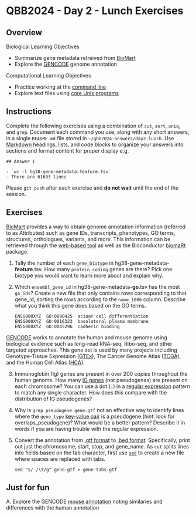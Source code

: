 # QBB2024 - Day 2 - Lunch Exercises

## Overview

Biological Learning Objectives
- Summarize gene metadata retreived from [BioMart](https://www.ensembl.org/info/data/biomart)
- Explore the [GENCODE](https://www.gencodegenes.org) genome annotation

Computational Learning Objectives
- Practice working at the [command line](https://swcarpentry.github.io/shell-novice/04-pipefilter.html)
- Explore text files using [core Unix programs](https://en.wikipedia.org/wiki/List_of_POSIX_commands)

## Instructions

Complete the following exercises using a combination of `cut`, `sort`, `uniq`, and `grep`.
Document each command you use, along with any short answers, in a single `README.md` file stored in `~/qbb2024-answers/day2-lunch`.
Use [Markdown](https://docs.github.com/en/get-started/writing-on-github/getting-started-with-writing-and-formatting-on-github/basic-writing-and-formatting-syntax) headings, lists, and code blocks to organize your answers into sections and format content for proper display e.g.

    ## Answer 1
    
    - `wc -l hg38-gene-metadata-feature.tsv`
    - There are 61633 lines

Please `git push` after each exercise and **do not wait** until the end of the session.

## Exercises

[BioMart](https://www.ensembl.org/info/data/biomart) provides a way to obtain genome annotation information (referred to as Attributes) such as gene IDs, transcripts, phenotypes, GO terms, structures, orthologues, variants, and more.
This information can be retrieved through the [web-based tool](https://www.ensembl.org/biomart/martview) as well as the Bioconductor [biomaRt](https://www.bioconductor.org/packages/biomaRt) package.

1. Tally the number of each `gene_biotype` in hg38-gene-metadata-**feature**.tsv.  How many `protein_coding` genes are there?  Pick one biotype you would want to learn more about and explain why.

2. Which `ensembl_gene_id` in hg38-gene-metadata-**go**.tsv has the most `go_ids`?  Create a new file that only contains rows corresponding to that gene_id, sorting the rows according to the `name_1006` column.  Describe what you think this gene does based on the GO terms.

    ```
    ENSG000XYZ  GO:0090425  acinar cell differentiation
    ENSG000XYZ  GO:0016323  basolateral plasma membrane
    ENSG000XYZ  GO:0045296  cadherin binding
    ```

[GENCODE](https://www.gencodegenes.org) works to annotate the human and mouse genome using biological evidence such as long-read RNA-seq, Ribo-seq, and other targeted approaches.
This gene set is used by many projects including Genotype-Tissue Expression ([GTEx](https://gtexportal.org)), The Cancer Genome Atlas ([TCGA](https://www.cancer.gov/ccg/research/genome-sequencing/tcga)), and the Human Cell Atlas ([HCA](https://www.humancellatlas.org)).

3. Immunoglobin (Ig) genes are present in over 200 copies throughout the human genome.  How many [IG genes](https://www.gencodegenes.org/pages/biotypes.html) (not pseudogenes) are present on each chromosome?  You can use a dot (`.`) in a [regular expression](https://www.regular-expressions.info/quickstart.html) pattern to match any single character.  How does this compare with the distribution of IG pseudogenes?

4. Why is `grep pseudogene gene.gtf` not an effective way to identify lines where the `gene_type` [key-value pair](https://www.gencodegenes.org/pages/data_format.html) is a pseudogene (hint: look for overlaps_pseudogene)?  What would be a better pattern?  Describe it in words if you are having trouble with the regular expression.

5. Convert the annotation from [.gtf format](https://genome.ucsc.edu/FAQ/FAQformat.html#format4) to [.bed format](https://genome.ucsc.edu/FAQ/FAQformat.html#format1).  Specifically, print out just the chromosome, start, stop, and gene_name.  As `cut` splits lines into fields based on the tab character, first use [`sed`](https://www.gnu.org/software/sed/manual/sed.html) to create a new file where spaces are replaced with tabs.

    ```
    sed "s/ /\t/g" gene.gtf > gene-tabs.gtf
    ```

## Just for fun

A. Explore the GENCODE [mouse annotation](https://www.gencodegenes.org/mouse) noting similaries and differences with the human annotation

